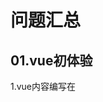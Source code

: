 # 问题汇总

## 01.vue初体验

1.vue内容编写在 <script/>标签内。
2.格式为new Vue({....})
3.data后有冒号，非方法名。
4.el后面内容均为单引号，且带逗号。

## 02.内容渲染指令

1. 采用v-text不显示内容。答复：el: 'app' 缺少#
2. v-text指令会覆盖元素内的默认的值。

### 疑问

1. OK插值表达式不会覆盖默认文本的内容，未看出优点。答复：整个标签内容消失。
2. v-html元素。

## 03.属性绑定指定

1. 在插值表达式中可以直接计算。 {{1+1}}
2. 反转计算。
3. v-bind 简写为:

## 04.事件绑定

1. v-on 简写@
2. methods后不需要带冒号。